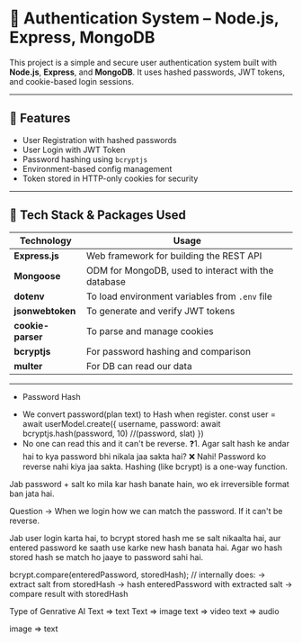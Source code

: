 # 🔐 Authentication System – Node.js, Express, MongoDB

This project is a simple and secure user authentication system built with **Node.js**, **Express**, and **MongoDB**. It uses hashed passwords, JWT tokens, and cookie-based login sessions.

---

## 🚀 Features

- User Registration with hashed passwords
- User Login with JWT Token
- Password hashing using `bcryptjs`
- Environment-based config management
- Token stored in HTTP-only cookies for security

---

## 🧰 Tech Stack & Packages Used

| Technology | Usage |
|------------|-------|
| **Express.js** | Web framework for building the REST API |
| **Mongoose** | ODM for MongoDB, used to interact with the database |
| **dotenv** | To load environment variables from `.env` file |
| **jsonwebtoken** | To generate and verify JWT tokens |
| **cookie-parser** | To parse and manage cookies |
| **bcryptjs** | For password hashing and comparison |
| **multer** | For DB can read our data |
---

* Password Hash 
- We convert password(plan text) to Hash when register.
    const user = await userModel.create({
        username, 
        password: await bcryptjs.hash(password, 10)   //(password, slat)
    })
- No one can read this and it can't be reverse.
❓1. Agar salt hash ke andar hai to kya password bhi nikala jaa sakta hai?
❌ Nahi! Password ko reverse nahi kiya jaa sakta.
Hashing (like bcrypt) is a one-way function.

Jab password + salt ko mila kar hash banate hain, wo ek irreversible format ban jata hai.



Question -> When we login how we can match the password. If it can't be reverse.

Jab user login karta hai, to bcrypt stored hash me se salt nikaalta hai, aur entered password ke saath use karke new hash banata hai. Agar wo hash stored hash se match ho jaaye to password sahi hai.

bcrypt.compare(enteredPassword, storedHash); // internally does:
   → extract salt from storedHash
   → hash enteredPassword with extracted salt
   → compare result with storedHash



Type of Genrative AI
Text => text
Text => image
text => video
text => audio 


image => text